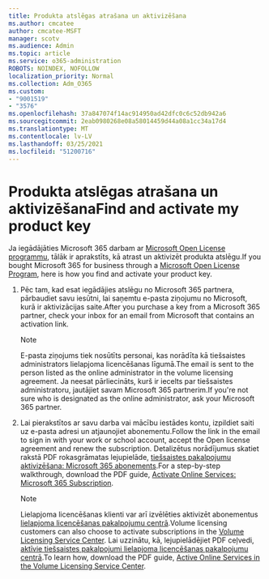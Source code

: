 ```yaml
---
title: Produkta atslēgas atrašana un aktivizēšana
ms.author: cmcatee
author: cmcatee-MSFT
manager: scotv
ms.audience: Admin
ms.topic: article
ms.service: o365-administration
ROBOTS: NOINDEX, NOFOLLOW
localization_priority: Normal
ms.collection: Adm_O365
ms.custom:
- "9001519"
- "3576"
ms.openlocfilehash: 37a847074f14ac914950ad42dfc0c6c52db942a6
ms.sourcegitcommit: 2eab0980268e08a58014459d44a08a1cc34a17d4
ms.translationtype: MT
ms.contentlocale: lv-LV
ms.lasthandoff: 03/25/2021
ms.locfileid: "51200716"
---
```

# <a name="find-and-activate-my-product-key"></a><span data-ttu-id="d3a40-102">Produkta atslēgas atrašana un aktivizēšana</span><span class="sxs-lookup"><span data-stu-id="d3a40-102">Find and activate my product key</span></span>

<span data-ttu-id="d3a40-103">Ja iegādājāties Microsoft 365 darbam ar [Microsoft Open License programmu](https://go.microsoft.com/fwlink/p/?LinkID=613298), tālāk ir aprakstīts, kā atrast un aktivizēt produkta atslēgu.</span><span class="sxs-lookup"><span data-stu-id="d3a40-103">If you bought Microsoft 365 for business through a [Microsoft Open License Program](https://go.microsoft.com/fwlink/p/?LinkID=613298), here is how you find and activate your product key.</span></span>

1. <span data-ttu-id="d3a40-104">Pēc tam, kad esat iegādājies atslēgu no Microsoft 365 partnera, pārbaudiet savu iesūtni, lai saņemtu e-pasta ziņojumu no Microsoft, kurā ir aktivizācijas saite.</span><span class="sxs-lookup"><span data-stu-id="d3a40-104">After you purchase a key from a Microsoft 365 partner, check your inbox for an email from Microsoft that contains an activation link.</span></span>

    > [!NOTE]
    > <span data-ttu-id="d3a40-105">E-pasta ziņojums tiek nosūtīts personai, kas norādīta kā tiešsaistes administrators lielapjoma licencēšanas līgumā.</span><span class="sxs-lookup"><span data-stu-id="d3a40-105">The email is sent to the person listed as the online administrator in the volume licensing agreement.</span></span> <span data-ttu-id="d3a40-106">Ja neesat pārliecināts, kurš ir iecelts par tiešsaistes administratoru, jautājiet savam Microsoft 365 partnerim.</span><span class="sxs-lookup"><span data-stu-id="d3a40-106">If you're not sure who is designated as the online administrator, ask your Microsoft 365 partner.</span></span>
1. <span data-ttu-id="d3a40-107">Lai pierakstītos ar savu darba vai mācību iestādes kontu, izpildiet saiti uz e-pasta adresi un atjaunojiet abonementu.</span><span class="sxs-lookup"><span data-stu-id="d3a40-107">Follow the link in the email to sign in with your work or school account, accept the Open license agreement and renew the subscription.</span></span> <span data-ttu-id="d3a40-108">Detalizētus norādījumus skatiet rakstā PDF rokasgrāmatas lejupielāde, [tiešsaistes pakalpojumu aktivizēšana: Microsoft 365 abonements](https://go.microsoft.com/fwlink/p/?LinkId=618100).</span><span class="sxs-lookup"><span data-stu-id="d3a40-108">For a step-by-step walkthrough, download the PDF guide, [Activate Online Services: Microsoft 365 Subscription](https://go.microsoft.com/fwlink/p/?LinkId=618100).</span></span>

    > [!NOTE]
    > <span data-ttu-id="d3a40-109">Lielapjoma licencēšanas klienti var arī izvēlēties aktivizēt abonementus [lielapjoma licencēšanas pakalpojumu centrā](https://go.microsoft.com/fwlink/p/?LinkID=282016).</span><span class="sxs-lookup"><span data-stu-id="d3a40-109">Volume licensing customers can also choose to activate subscriptions in the [Volume Licensing Service Center](https://go.microsoft.com/fwlink/p/?LinkID=282016).</span></span> <span data-ttu-id="d3a40-110">Lai uzzinātu, kā, lejupielādējiet PDF ceļvedi, [aktīvie tiešsaistes pakalpojumi lielapjoma licencēšanas pakalpojumu centrā](https://go.microsoft.com/fwlink/p/?LinkId=618096).</span><span class="sxs-lookup"><span data-stu-id="d3a40-110">To learn how, download the PDF guide, [Active Online Services in the Volume Licensing Service Center](https://go.microsoft.com/fwlink/p/?LinkId=618096).</span></span>